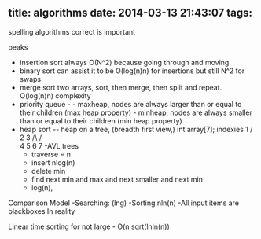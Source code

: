 title: algorithms
date: 2014-03-13 21:43:07
tags:
---

spelling algorithms correct is important

peaks

- insertion sort always O(N^2) because going through and moving
- binary sort can assist it to be O(log(n)n) for insertions but still N^2 for swaps
- merge sort two arrays, sort, then merge, then split and repeat. O(log(n)n) complexity
- priority queue -
       - maxheap, nodes are always larger than or equal to their children (max heap property)
       - minheap, nodes are always smaller than or equal to their children (min heap property)
- heap sort -- heap on a tree, (breadth first view,)
     int array[7]; indexies
     1
    /\
   2  3
  /\  /\
 4  5 6 7
-AVL trees
   - traverse = n
   - insert nlog(n)
   - delete min
   - find next min and max and next smaller and next min  
   - log(n),

Comparison Model
   -Searching: (lng)
   -Sorting nln(n)
   -All input items are blackboxes
In reality

Linear time sorting for not large - O(n sqrt(lnln(n))
